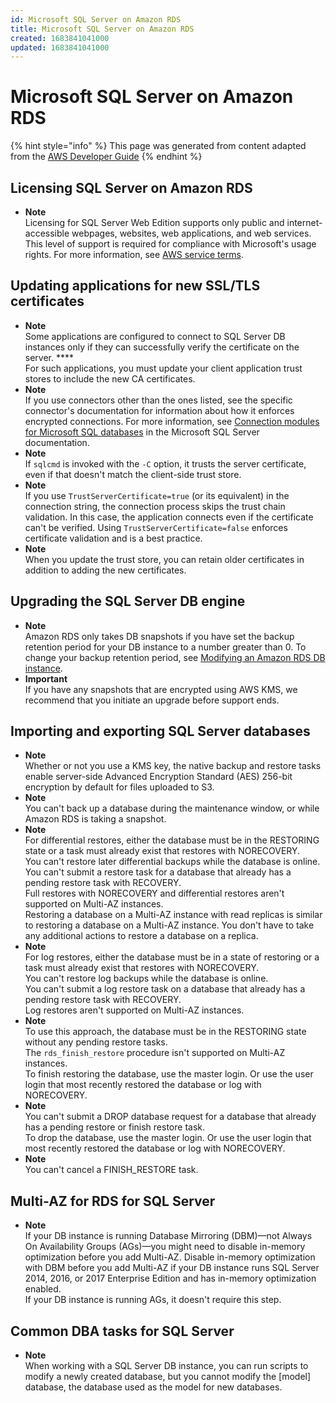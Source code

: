 ```yaml
---
id: Microsoft SQL Server on Amazon RDS
title: Microsoft SQL Server on Amazon RDS
created: 1683841041000
updated: 1683841041000
---
```

# Microsoft SQL Server on Amazon RDS

{% hint style="info" %}
This page was generated from content adapted from the [AWS Developer Guide](https://github.com/awsdocs/amazon-rds-user-guide.git)
{% endhint %}

## Licensing SQL Server on Amazon RDS

- **Note**  
Licensing for SQL Server Web Edition supports only public and internet\-accessible webpages, websites, web applications, and web services\. This level of support is required for compliance with Microsoft's usage rights\. For more information, see [AWS service terms](http://aws.amazon.com/serviceterms)\.


## Updating applications for new SSL/TLS certificates

- **Note**  
Some applications are configured to connect to SQL Server DB instances only if they can successfully verify the certificate on the server\. ****  
For such applications, you must update your client application trust stores to include the new CA certificates\.
- **Note**  
If you use connectors other than the ones listed, see the specific connector's documentation for information about how it enforces encrypted connections\. For more information, see [Connection modules for Microsoft SQL databases](https://docs.microsoft.com/en-us/sql/connect/sql-connection-libraries?view=sql-server-ver15) in the Microsoft SQL Server documentation\.
- **Note**  
If `sqlcmd` is invoked with the `-C` option, it trusts the server certificate, even if that doesn't match the client\-side trust store\.
- **Note**  
If you use `TrustServerCertificate=true` \(or its equivalent\) in the connection string, the connection process skips the trust chain validation\. In this case, the application connects even if the certificate can't be verified\. Using `TrustServerCertificate=false` enforces certificate validation and is a best practice\.
- **Note**  
When you update the trust store, you can retain older certificates in addition to adding the new certificates\.


## Upgrading the SQL Server DB engine

- **Note**  
Amazon RDS only takes DB snapshots if you have set the backup retention period for your DB instance to a number greater than 0\. To change your backup retention period, see [Modifying an Amazon RDS DB instance](Overview.DBInstance.Modifying.md)\.
- **Important**  
If you have any snapshots that are encrypted using AWS KMS, we recommend that you initiate an upgrade before support ends\.


## Importing and exporting SQL Server databases

- **Note**  
Whether or not you use a KMS key, the native backup and restore tasks enable server\-side Advanced Encryption Standard \(AES\) 256\-bit encryption by default for files uploaded to S3\.
- **Note**  
You can't back up a database during the maintenance window, or while Amazon RDS is taking a snapshot\.
- **Note**  
For differential restores, either the database must be in the RESTORING state or a task must already exist that restores with NORECOVERY\.  
You can't restore later differential backups while the database is online\.  
You can't submit a restore task for a database that already has a pending restore task with RECOVERY\.  
Full restores with NORECOVERY and differential restores aren't supported on Multi\-AZ instances\.  
Restoring a database on a Multi\-AZ instance with read replicas is similar to restoring a database on a Multi\-AZ instance\. You don't have to take any additional actions to restore a database on a replica\.
- **Note**  
For log restores, either the database must be in a state of restoring or a task must already exist that restores with NORECOVERY\.  
You can't restore log backups while the database is online\.  
You can't submit a log restore task on a database that already has a pending restore task with RECOVERY\.  
Log restores aren't supported on Multi\-AZ instances\.
- **Note**  
To use this approach, the database must be in the RESTORING state without any pending restore tasks\.  
The `rds_finish_restore` procedure isn't supported on Multi\-AZ instances\.  
To finish restoring the database, use the master login\. Or use the user login that most recently restored the database or log with NORECOVERY\.
- **Note**  
You can't submit a DROP database request for a database that already has a pending restore or finish restore task\.  
To drop the database, use the master login\. Or use the user login that most recently restored the database or log with NORECOVERY\.
- **Note**  
You can't cancel a FINISH\_RESTORE task\.


## Multi-AZ for RDS for SQL Server

- **Note**  
If your DB instance is running Database Mirroring \(DBM\)—not Always On Availability Groups \(AGs\)—you might need to disable in\-memory optimization before you add Multi\-AZ\. Disable in\-memory optimization with DBM before you add Multi\-AZ if your DB instance runs SQL Server 2014, 2016, or 2017 Enterprise Edition and has in\-memory optimization enabled\.   
If your DB instance is running AGs, it doesn't require this step\.


## Common DBA tasks for SQL Server

- **Note**  
When working with a SQL Server DB instance, you can run scripts to modify a newly created database, but you cannot modify the \[model\] database, the database used as the model for new databases\.

